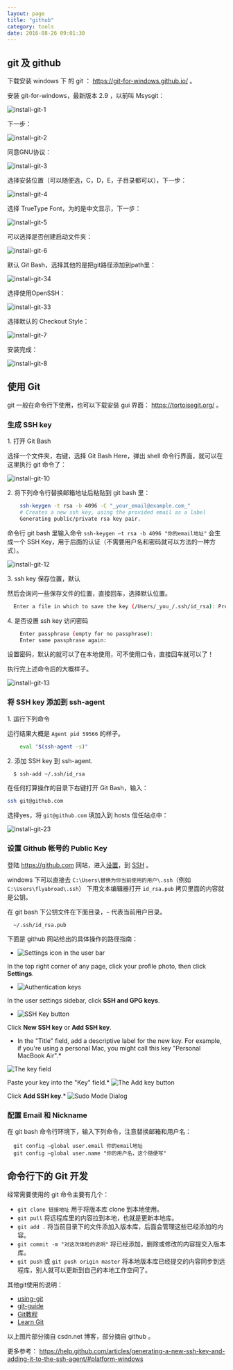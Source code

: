 ```yaml
---
layout: page
title: "github"
category: tools
date: 2016-08-26 09:01:30
---
```


## git 及 github

下载安装 windows 下 的 git ： https://git-for-windows.github.io/ 。

安装 git-for-windows，最新版本 2.9 ，以前叫 Msysgit：

![](http://www.xbc.me/wp-content/uploads/install-git-1.jpg "install-git-1")

下一步：

![](http://www.xbc.me/wp-content/uploads/install-git-2.jpg "install-git-2")

同意GNU协议：

![](http://www.xbc.me/wp-content/uploads/install-git-3.jpg "install-git-3")

选择安装位置（可以随便选，C，D，E，子目录都可以），下一步：

![](http://www.xbc.me/wp-content/uploads/install-git-4.jpg "install-git-4")

选择 TrueType Font，为的是中文显示，下一步：

![](http://www.xbc.me/wp-content/uploads/install-git-5.jpg "install-git-5")

可以选择是否创建启动文件夹：

![](http://www.xbc.me/wp-content/uploads/install-git-6.jpg "install-git-6")

默认 Git Bash，选择其他的是把git路径添加到path里：

![](http://www.xbc.me/wp-content/uploads/install-git-34.jpg "install-git-34")

选择使用OpenSSH：

![](http://www.xbc.me/wp-content/uploads/install-git-33.jpg "install-git-33")

选择默认的 Checkout Style：

![](http://www.xbc.me/wp-content/uploads/install-git-7.jpg "install-git-7")

安装完成：

![](http://www.xbc.me/wp-content/uploads/install-git-8.jpg "install-git-8")

## 使用 Git

git 一般在命令行下使用，也可以下载安装 gui 界面： https://tortoisegit.org/ 。

### 生成 SSH key

1\. 打开 Git Bash

选择一个文件夹，右键，选择 Git Bash Here，弹出 shell 命令行界面，就可以在这里执行 git 命令了：

![](http://www.xbc.me/wp-content/uploads/install-git-10.jpg "install-git-10")


2\. 将下列命令行替换邮箱地址后粘贴到 git bash 里：

```bash
    ssh-keygen -t rsa -b 4096 -C "_your_email@example.com_"
    # Creates a new ssh key, using the provided email as a label
    Generating public/private rsa key pair.
```

命令行 git bash 里输入命令 `ssh-keygen –t rsa -b 4096 "你的email地址"` 会生成一个 SSH Key，用于后面的认证（不需要用户名和密码就可以方法的一种方式）。

![](http://www.xbc.me/wp-content/uploads/install-git-12.jpg "install-git-12")

3\. ssh key 保存位置，默认

然后会询问一些保存文件的位置，直接回车，选择默认位置。

```Bash
  Enter a file in which to save the key (/Users/_you_/.ssh/id_rsa): Press enter
```

4\. 是否设置 ssh key 访问密码

```Bash
    Enter passphrase (empty for no passphrase):
    Enter same passphrase again:
```

设置密码，默认的就可以了在本地使用，可不使用口令，直接回车就可以了！

执行完上述命令后的大概样子。

![](http://www.xbc.me/wp-content/uploads/install-git-13.jpg "install-git-13")

### 将 SSH key 添加到 ssh-agent

1\. 运行下列命令

运行结果大概是 `Agent pid 59566` 的样子。

```Bash
    eval "$(ssh-agent -s)"
```

2\. 添加 SSH key 到 ssh-agent.

```Bash
  $ ssh-add ~/.ssh/id_rsa
```

在任何打算操作的目录下右键打开 Git Bash，输入：

```Bash
ssh git@github.com
```

选择yes，将 `git@github.com` 填加入到 hosts 信任站点中：

![](http://www.xbc.me/wp-content/uploads/install-git-23.jpg "install-git-23")

### 设置 Github 帐号的 Public Key

登陆 https://github.com 网站，进入[设置](https://github.com/settings/profile)，到 [SSH](https://github.com/settings/keys) 。

windows 下可以直接去 `C:\Users\替换为你当前使用的用户\.ssh`（例如 `C:\Users\flyabroad\.ssh`） 下用文本编辑器打开 `id_rsa.pub` 拷贝里面的内容就是公钥。

在 git bash 下公钥文件在下面目录，`~` 代表当前用户目录。

```
  ~/.ssh/id_rsa.pub
```

下面是 github 网站给出的具体操作的路径指南：

*   ![Settings icon in the user bar](https://help.github.com/assets/images/help/settings/userbar-account-settings.png)

In the top right corner of any page, click your profile photo, then click **Settings**.

*   ![Authentication keys](https://help.github.com/assets/images/help/settings/settings-sidebar-ssh-keys.png)

In the user settings sidebar, click **SSH and GPG keys**.

*   ![SSH Key button](https://help.github.com/assets/images/help/settings/ssh-add-ssh-key.png)

Click **New SSH key** or **Add SSH key**.

*   In the "Title" field, add a descriptive label for the new key. For example, if you're using a personal Mac, you might call this key "Personal MacBook Air".*

![The key field](https://help.github.com/assets/images/help/settings/ssh-key-paste.png)

Paste your key into the "Key" field.*   ![The Add key button](https://help.github.com/assets/images/help/settings/ssh-add-key.png)

Click **Add SSH key**.*   ![Sudo Mode Dialog](https://help.github.com/assets/images/help/settings/sudo_mode_popup.png)

### 配置 Email 和 Nickname

在 git bash 命令行环境下，输入下列命令，注意替换邮箱和用户名：

```
  git config –global user.email 你的email地址
  git config –global user.name "你的用户名，这个随便写"
```


## 命令行下的 Git 开发

经常需要使用的 git 命令主要有几个：

- `git clone 链接地址` 用于将版本库 clone 到本地使用。
- `git pull` 将远程库里的内容拉到本地，也就是更新本地库。
- `git add .` 将当前目录下的文件添加入版本库，后面会管理这些已经添加的内容。
- `git commit -m "对这次体检的说明"` 将已经添加，删除或修改的内容提交入版本库。
- `git push` 或 `git push origin master` 将本地版本库已经提交的内容同步到远程库，别人就可以更新到自己的本地工作空间了。

其他git使用的说明：

- [using-git](https://help.github.com/categories/using-git/)
- [git-guide](http://rogerdudler.github.io/git-guide/index.zh.html)
- [Git教程](http://www.liaoxuefeng.com/wiki/0013739516305929606dd18361248578c67b8067c8c017b000)
- [Learn Git](https://www.atlassian.com/git/tutorials/install-git/windows)


以上图片部分摘自 csdn.net 博客，部分摘自 github 。

更多参考： https://help.github.com/articles/generating-a-new-ssh-key-and-adding-it-to-the-ssh-agent/#platform-windows
